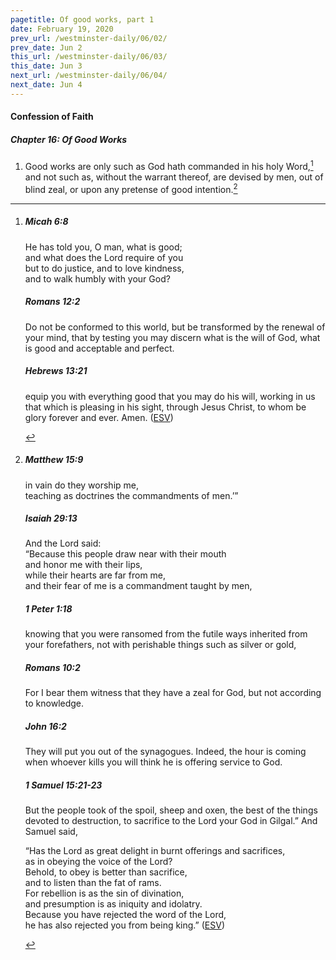 ```yaml
---
pagetitle: Of good works, part 1
date: February 19, 2020
prev_url: /westminster-daily/06/02/
prev_date: Jun 2
this_url: /westminster-daily/06/03/
this_date: Jun 3
next_url: /westminster-daily/06/04/
next_date: Jun 4
---
```


#### Confession of Faith

##### Chapter 16: Of Good Works

1. Good works are only such as God hath commanded in his holy Word,[^fnref:wcf1] and not such as, without the warrant thereof, are devised by men, out of blind zeal, or upon any pretense of good intention.[^fnref:wcf2]

[^fnref:wcf1]: <div class="esv"><h5>Micah 6:8</h5> <div class="esv-text"><div class="block-indent"> <p class="line-group" id="p33006008.01-1">He has told you, O man, what is good;<br /> <span class="indent"></span>and what does the <span class="small-caps">Lord</span> require of you<br /> but to do justice, and to love kindness,<br /> <span class="indent"></span>and to walk humbly with your God?</p> </div> </div><h5>Romans 12:2</h5> <div class="esv-text"><p id="p45012002.01-2">Do not be conformed to this world, but be transformed by the renewal of your mind, that by testing you may discern what is the will of God, what is good and acceptable and perfect.</p> </div><h5>Hebrews 13:21</h5> <div class="esv-text"><p id="p58013021.01-3">equip you with everything good that you may do his will, working in us that which is pleasing in his sight, through Jesus Christ, to whom be glory forever and ever. Amen.  (<a href="http://www.esv.org" class="copyright">ESV</a>)</p> </div> </div>

[^fnref:wcf2]: <div class="esv"><h5>Matthew 15:9</h5> <div class="esv-text"><div class="block-indent"> <p class="line-group" id="p40015009.01-1"><span class="woc">in vain do they worship me,<br /> <span class="indent"></span>teaching as doctrines the commandments of men.&#8217;&#8221;</span></p> </div> </div><h5>Isaiah 29:13</h5> <div class="esv-text"><div class="block-indent"> <p class="line-group" id="p23029013.01-2">And the Lord said:<br /> &#8220;Because this people draw near with their mouth<br /> <span class="indent"></span>and honor me with their lips,<br /> <span class="indent"></span>while their hearts are far from me,<br /> and their fear of me is a commandment taught by men,</p> </div> </div><h5>1 Peter 1:18</h5> <div class="esv-text"><p id="p60001018.01-3">knowing that you were ransomed from the futile ways inherited from your forefathers, not with perishable things such as silver or gold,</p> </div><h5>Romans 10:2</h5> <div class="esv-text"><p id="p45010002.01-4">For I bear them witness that they have a zeal for God, but not according to knowledge.</p> </div><h5>John 16:2</h5> <div class="esv-text"><p id="p43016002.01-5"><span class="woc">They will put you out of the synagogues. Indeed, the hour is coming when whoever kills you will think he is offering service to God.</span></p> </div><h5>1 Samuel 15:21-23</h5> <div class="esv-text"><p id="p09015021.01-6">But the people took of the spoil, sheep and oxen, the best of the things devoted to destruction, to sacrifice to the <span class="small-caps">Lord</span> your God in Gilgal.&#8221; And Samuel said,</p> <div class="block-indent"> <p class="line-group" id="p09015022.04-6">&#8220;Has the <span class="small-caps">Lord</span> as great delight in burnt offerings and sacrifices,<br /> <span class="indent"></span>as in obeying the voice of the <span class="small-caps">Lord</span>?<br /> Behold, to obey is better than sacrifice,<br /> <span class="indent"></span>and to listen than the fat of rams.<br />  For rebellion is as the sin of divination,<br /> <span class="indent"></span>and presumption is as iniquity and idolatry.<br /> Because you have rejected the word of the <span class="small-caps">Lord</span>,<br /> <span class="indent"></span>he has also rejected you from being king.&#8221;  (<a href="http://www.esv.org" class="copyright">ESV</a>)</p> </div> </div> </div>

